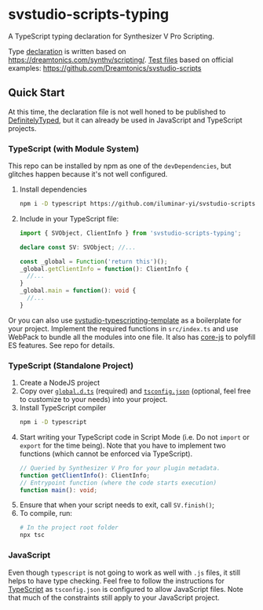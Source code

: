 # svstudio-scripts-typing

A TypeScript typing declaration for Synthesizer V Pro Scripting.

Type [declaration](/global.d.ts) is written based on https://dreamtonics.com/synthv/scripting/.
[Test files](/tests) based on official examples: https://github.com/Dreamtonics/svstudio-scripts

## Quick Start
At this time, the declaration file is not well honed to be published to [DefinitelyTyped](https://github.com/DefinitelyTyped/DefinitelyTyped),
but it can already be used in JavaScript and TypeScript projects.

### TypeScript (with Module System)
This repo can be installed by npm as one of the `devDependencies`,
but glitches happen because it's not well configured.
1. Install dependencies
    ```bash
    npm i -D typescript https://github.com/iluminar-yi/svstudio-scripts-typing.git
    ```
1. Include in your TypeScript file:
    ```typescript
    import { SVObject, ClientInfo } from 'svstudio-scripts-typing';
    
    declare const SV: SVObject; //...
    
    const _global = Function('return this')();
    _global.getClientInfo = function(): ClientInfo {
      //...
    }
    _global.main = function(): void {
      //...
    }
    ```

Or you can also use [svstudio-typescripting-template](https://github.com/iluminar-yi/svstudio-typescripting-template) as 
a boilerplate for your project. Implement the required functions in `src/index.ts` and use WebPack to bundle all the 
modules into one file. It also has [core-js](https://github.com/zloirock/core-js) to polyfill ES features.
See repo for details. 

### TypeScript (Standalone Project)
1. Create a NodeJS project
1. Copy over [`global.d.ts`](/global.d.ts) (required) and 
[`tsconfig.json`](/tsconfig.json) (optional, feel free to customize to your needs) into your project.
1. Install TypeScript compiler
    ```bash
    npm i -D typescript 
    ```
1. Start writing your TypeScript code in Script Mode (i.e. Do not `import` or `export` for the time being).
Note that you have to implement two functions (which cannot be enforced via TypeScript).
    ```typescript
    // Queried by Synthesizer V Pro for your plugin metadata.
    function getClientInfo(): ClientInfo;
    // Entrypoint function (where the code starts execution)
    function main(): void;
    ```
1. Ensure that when your script needs to exit, call `SV.finish()`;
1. To compile, run:
    ```bash
    # In the project root folder
    npx tsc
    ```
   
### JavaScript
Even though `typescript` is not going to work as well with `.js` files, it still helps to have type checking.
Feel free to follow the instructions for [TypeScript](#TypeScript-Standalone-Project) as `tsconfig.json` is configured to allow JavaScript files.
Note that much of the constraints still apply to your JavaScript project.
